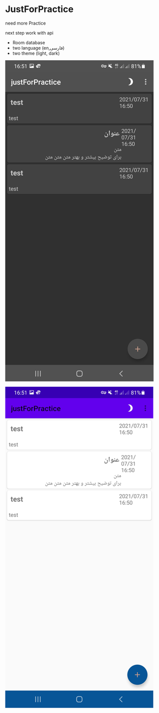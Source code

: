 # JustForPractice
need more Practice 

next step work with api

- Room database
- two language (en,فارسی)
- two theme (light, dark)

![demo image1](/justForPractice1.jpg)

![demo image2](/justForPractice2.jpg)

